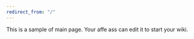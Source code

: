 ```yaml
---
redirect_from: "/"
---
```


This is a sample of main page. Your affe ass can edit it to start your wiki.

